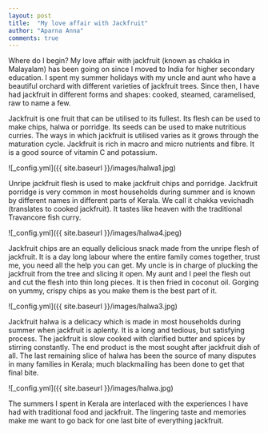```yaml
---
layout: post
title:  "My love affair with Jackfruit"
author: "Aparna Anna"
comments: true
---
```

Where do I begin? My love affair with jackfruit (known as chakka in Malayalam) has been going on since I moved to India for higher secondary education. I spent my summer holidays with my uncle and aunt who have a beautiful orchard with different varieties of jackfruit trees. Since then, I have had jackfruit in different forms and shapes: cooked, steamed, caramelised, raw to name a few.

Jackfruit is one fruit that can be utilised to its fullest. Its flesh can be used to make chips, halwa or porridge. Its seeds can be used to make nutritious curries. The ways in which jackfruit is utilised varies as it grows through the maturation cycle. Jackfruit is rich in macro and micro nutrients and fibre. It is a good source of vitamin C and potassium.

![_config.yml]({{ site.baseurl }}/images/halwa1.jpg)

Unripe jackfruit flesh is used to make jackfruit chips and porridge. Jackfruit porridge is very common in most households during summer and is known by different names in different parts of Kerala. We call it chakka vevichadh (translates to cooked jackfruit). It tastes like heaven with the traditional Travancore fish curry. 

![_config.yml]({{ site.baseurl }}/images/halwa4.jpeg)

Jackfruit chips are an equally delicious snack made from the unripe flesh of jackfruit. It is a day long labour where the entire family comes together, trust me, you need all the help you can get. My uncle is in charge of plucking the jackfruit from the tree and slicing it open. My aunt and I peel the flesh out and cut the flesh into thin long pieces. It is then fried in coconut oil. Gorging on yummy, crispy chips as you make them is the best part of it.

![_config.yml]({{ site.baseurl }}/images/halwa3.jpg)

Jackfruit halwa is a delicacy which is made in most households during summer when jackfruit is aplenty. It is a long and tedious, but satisfying process. The jackfruit is slow cooked with clarified butter and spices by stirring constantly. The end product is the most sought after jackfruit dish of all. The last remaining slice of halwa has been the source of many disputes in many families in Kerala; much blackmailing has been done to get that final bite. 

![_config.yml]({{ site.baseurl }}/images/halwa.jpg)

The summers I spent in Kerala are interlaced with the experiences I have had with traditional food and jackfruit. The lingering taste and memories make me want to go back for one last bite of everything jackfruit.

